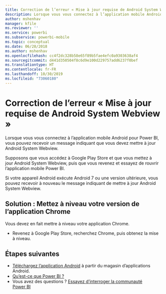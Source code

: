 ```yaml
---
title: Correction de l’erreur « Mise à jour requise de Android System Webview » - Power BI
description: Lorsque vous vous connectez à l’application mobile Android, vous pouvez recevoir un message indiquant que vous devez mettre à jour Android System Webview.
author: mshenhav
manager: kfile
ms.reviewer: ''
ms.service: powerbi
ms.subservice: powerbi-mobile
ms.topic: conceptual
ms.date: 06/28/2018
ms.author: mshenhav
ms.openlocfilehash: cc4f2dc328b58e65f89b5fae4efc0a9303638af4
ms.sourcegitcommit: d441d350504f8c6d9e100d229757add6237f0bef
ms.translationtype: HT
ms.contentlocale: fr-FR
ms.lasthandoff: 10/30/2019
ms.locfileid: "73060180"
---
```

# <a name="fixing-need-to-update-android-system-webview"></a>Correction de l’erreur « Mise à jour requise de Android System Webview »
Lorsque vous vous connectez à l’application mobile Android pour Power BI, vous pouvez recevoir un message indiquant que vous devez mettre à jour Android System Webview. 

Supposons que vous accédez à Google Play Store et que vous mettez à jour Android System Webview, puis que vous revenez et essayez de rouvrir l’application mobile Power BI. 

Si votre appareil Android exécute Android 7 ou une version ultérieure, vous pouvez recevoir à nouveau le message indiquant de mettre à jour Android System Webview. 

## <a name="solution-upgrade-your-version-of-the-chrome-app"></a>Solution : Mettez à niveau votre version de l’application Chrome
Vous devez en fait mettre à niveau votre application Chrome. 

* Revenez à Google Play Store, recherchez Chrome, puis obtenez la mise à niveau.

## <a name="next-steps"></a>Étapes suivantes
* [Téléchargez l’application Android](http://go.microsoft.com/fwlink/?LinkID=544867) à partir du magasin d’applications Android.
* [Qu’est-ce que Power BI ?](../../fundamentals/power-bi-overview.md)
* Vous avez des questions ? [Essayez d’interroger la communauté Power BI](http://community.powerbi.com/)


